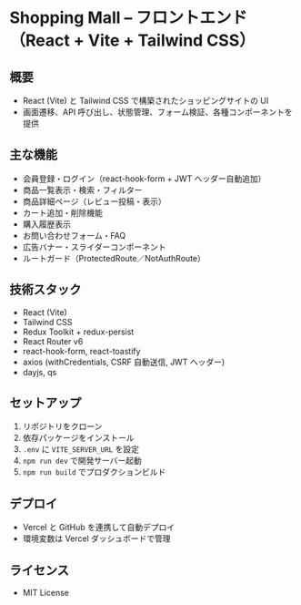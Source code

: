 # Shopping Mall – フロントエンド（React + Vite + Tailwind CSS）

## 概要
- React (Vite) と Tailwind CSS で構築されたショッピングサイトの UI
- 画面遷移、API 呼び出し、状態管理、フォーム検証、各種コンポーネントを提供

## 主な機能
- 会員登録・ログイン（react-hook-form + JWT ヘッダー自動追加）
- 商品一覧表示・検索・フィルター
- 商品詳細ページ（レビュー投稿・表示）
- カート追加・削除機能
- 購入履歴表示
- お問い合わせフォーム・FAQ
- 広告バナー・スライダーコンポーネント
- ルートガード（ProtectedRoute／NotAuthRoute）

## 技術スタック
- React (Vite)  
- Tailwind CSS  
- Redux Toolkit + redux-persist  
- React Router v6  
- react-hook-form, react-toastify  
- axios (withCredentials, CSRF 自動送信, JWT ヘッダー)  
- dayjs, qs  

## セットアップ
1. リポジトリをクローン  
2. 依存パッケージをインストール  
3. `.env` に `VITE_SERVER_URL` を設定  
4. `npm run dev` で開発サーバー起動  
5. `npm run build` でプロダクションビルド

## デプロイ
- Vercel と GitHub を連携して自動デプロイ  
- 環境変数は Vercel ダッシュボードで管理

## ライセンス
- MIT License
